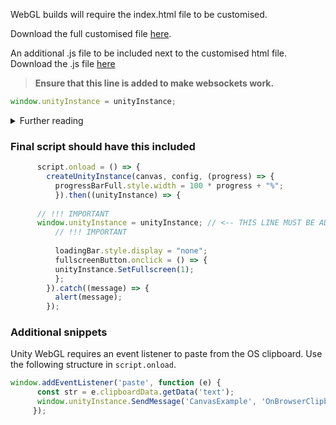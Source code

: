 
WebGL builds will require the index.html file to be customised.

Download the full customised file [here](/custom/downloads/index.html).

An additional .js file to be included next to the customised html file. Download the .js file [here](/custom/downloads/waxjs.js)


> **Ensure that this line is added to make websockets work.**
```js
window.unityInstance = unityInstance;
```

<details>
	<summary>Further reading</summary>
  
WebAssembly for [security](https://webassembly.org/docs/security/) purposes does not have Networking-Capabilities.

Read more here: (https://webassembly.org/docs/security/)
</details>


### Final script should have this included

```js
      script.onload = () => {
        createUnityInstance(canvas, config, (progress) => {
          progressBarFull.style.width = 100 * progress + "%";
          }).then((unityInstance) => {
	  
	  // !!! IMPORTANT
	  window.unityInstance = unityInstance; // <-- THIS LINE MUST BE ADDED TO ENSURE WEBSOCKETS WORK!!!
          // !!! IMPORTANT
	  
          loadingBar.style.display = "none";
          fullscreenButton.onclick = () => {
          unityInstance.SetFullscreen(1);
          };
        }).catch((message) => {
          alert(message);
        });
```

### Additional snippets
Unity WebGL requires an event listener to paste from the OS clipboard. Use the following structure in `script.onload`.

``` js
window.addEventListener('paste', function (e) {
      const str = e.clipboardData.getData('text');
      window.unityInstance.SendMessage('CanvasExample', 'OnBrowserClipboardPaste', str);
     });
```

